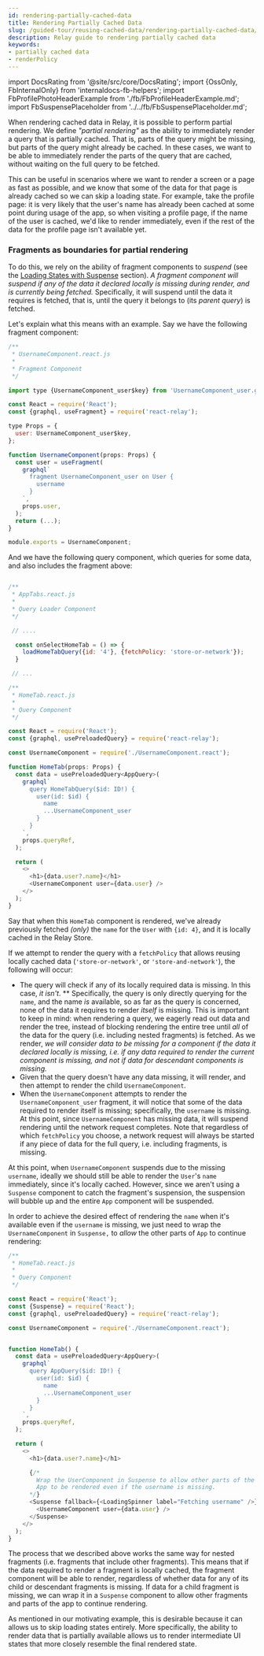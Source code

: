 ```yaml
---
id: rendering-partially-cached-data
title: Rendering Partially Cached Data
slug: /guided-tour/reusing-cached-data/rendering-partially-cached-data/
description: Relay guide to rendering partially cached data
keywords:
- partially cached data
- renderPolicy
---
```


import DocsRating from '@site/src/core/DocsRating';
import {OssOnly, FbInternalOnly} from 'internaldocs-fb-helpers';
import FbProfilePhotoHeaderExample from './fb/FbProfileHeaderExample.md';
import FbSuspensePlaceholder from '../../fb/FbSuspensePlaceholder.md';

When rendering cached data in Relay, it is possible to perform partial rendering. We define *"partial rendering"* as the ability to immediately render a query that is partially cached. That is, parts of the query might be missing, but parts of the query might already be cached. In these cases, we want to be able to immediately render the parts of the query that are cached, without waiting on the full query to be fetched.

This can be useful in scenarios where we want to render a screen or a page as fast as possible, and we know that some of the data for that page is already cached so we can skip a loading state. For example, take the profile page: it is very likely that the user's name has already been cached at some point during usage of the app, so when visiting a profile page, if the name of the user is cached, we'd like to render immediately, even if the rest of the data for the profile page isn't available yet.


### Fragments as boundaries for partial rendering

To do this, we rely on the ability of fragment components to *suspend* (see the [Loading States with Suspense](../../rendering/loading-states/) section). *A fragment component will suspend* *if* *any of the data it declared locally is missing during render, and is currently being fetched.* Specifically, it will suspend until the data it requires is fetched, that is, until the query it belongs to (its *parent query*) is fetched.

Let's explain what this means with an example. Say we have the following fragment component:

```js
/**
 * UsernameComponent.react.js
 *
 * Fragment Component
 */

import type {UsernameComponent_user$key} from 'UsernameComponent_user.graphql';

const React = require('React');
const {graphql, useFragment} = require('react-relay');

type Props = {
  user: UsernameComponent_user$key,
};

function UsernameComponent(props: Props) {
  const user = useFragment(
    graphql`
      fragment UsernameComponent_user on User {
        username
      }
    `,
    props.user,
  );
  return (...);
}

module.exports = UsernameComponent;
```


And we have the following query component,  which queries for some data, and also includes the fragment above:

```js

/**
 * AppTabs.react.js
 *
 * Query Loader Component
 */

 // ....

  const onSelectHomeTab = () => {
    loadHomeTabQuery({id: '4'}, {fetchPolicy: 'store-or-network'});
  }

 // ...

/**
 * HomeTab.react.js
 *
 * Query Component
 */

const React = require('React');
const {graphql, usePreloadedQuery} = require('react-relay');

const UsernameComponent = require('./UsernameComponent.react');

function HomeTab(props: Props) {
  const data = usePreloadedQuery<AppQuery>(
    graphql`
      query HomeTabQuery($id: ID!) {
        user(id: $id) {
          name
          ...UsernameComponent_user
        }
      }
    `,
    props.queryRef,
  );

  return (
    <>
      <h1>{data.user?.name}</h1>
      <UsernameComponent user={data.user} />
    </>
  );
}
```


Say that when this `HomeTab` component is rendered, we've already previously fetched *(_only_)* the `name` for the `User` with `{id: 4}`, and it is locally cached in the Relay Store.

If we attempt to render the query with a `fetchPolicy` that allows reusing locally cached data (`'store-or-network'`, or `'store-and-network'`), the following will occur:

* The query will check if any of its locally required data is missing. In this case, *it isn't*. ** Specifically, the query is only directly querying for the `name`, and the name *is* available, so as far as the query is concerned, none of the data it requires to render *itself* is missing. This is important to keep in mind: when rendering a query, we eagerly read out data and render the tree, instead of blocking rendering the entire tree until *all* of the data for the query  (i.e. including nested fragments) is fetched. As we render, *we will consider data to be missing for a component if the data it declared locally is missing, i.e. if any data required to render the current component is missing, and _not_ if data for descendant components is missing.*
* Given that the query doesn't have any data missing, it will render, and then attempt to render the child `UsernameComponent`.
* When the `UsernameComponent` attempts to render the `UsernameComponent_user` fragment, it will notice that some of the data required to render itself is missing; specifically, the `username` is missing. At this point, since `UsernameComponent` has missing data, it will suspend rendering until the network request completes. Note that regardless of which `fetchPolicy` you choose, a network request will always be started if any piece of data for the full query, i.e. including fragments, is missing.


At this point, when `UsernameComponent` suspends due to the missing `username`, ideally we should still be able to render the `User`'s `name` immediately, since it's locally cached. However, since we aren't using a `Suspense` component to catch the fragment's suspension, the suspension will bubble up and the entire `App` component will be suspended.

In order to achieve the desired effect of rendering the `name` when it's available even if the `username`  is missing, we just need to wrap the `UsernameComponent` in `Suspense,` to *allow* the other parts of `App` to continue rendering:

```js
/**
 * HomeTab.react.js
 *
 * Query Component
 */

const React = require('React');
const {Suspense} = require('React');
const {graphql, usePreloadedQuery} = require('react-relay');

const UsernameComponent = require('./UsernameComponent.react');


function HomeTab() {
  const data = usePreloadedQuery<AppQuery>(
    graphql`
      query AppQuery($id: ID!) {
        user(id: $id) {
          name
          ...UsernameComponent_user
        }
      }
    `,
    props.queryRef,
  );

  return (
    <>
      <h1>{data.user?.name}</h1>

      {/*
        Wrap the UserComponent in Suspense to allow other parts of the
        App to be rendered even if the username is missing.
      */}
      <Suspense fallback={<LoadingSpinner label="Fetching username" />}>
        <UsernameComponent user={data.user} />
      </Suspense>
    </>
  );
}

```

<FbSuspensePlaceholder />

The process that we described above works the same way for nested fragments (i.e. fragments that include other fragments). This means that if the data required to render a fragment is locally cached, the fragment component will be able to render, regardless of whether data for any of its child or descendant fragments is missing. If data for a child fragment is missing, we can wrap it in a `Suspense` component to allow other fragments and parts of the app to continue rendering.

As mentioned in our motivating example, this is desirable because it can allows us to skip loading states entirely. More specifically, the ability to render data that is partially available allows us to render intermediate UI states that more closely resemble the final rendered state.

<FbProfilePhotoHeaderExample />

<DocsRating />
